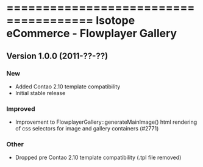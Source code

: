 ======================================
Isotope eCommerce - Flowplayer Gallery
======================================

Version 1.0.0 (2011-??-??)
------------------------------
### New
- Added Contao 2.10 template compatibility
- Initial stable release

### Improved
- Improvement to FlowplayerGallery::generateMainImage() html rendering of css selectors for image and gallery containers (#2771)

### Other
- Dropped pre Contao 2.10 template compatibility (.tpl file removed)


